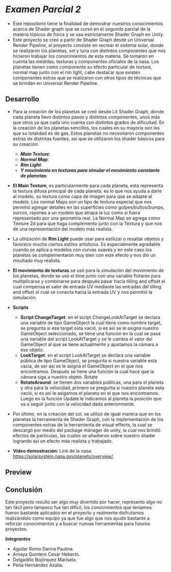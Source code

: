 # *Examen Parcial 2*
+ Este repositorio tiene la finalidad de demostrar nuestros conocimientos acerca de Shader graph que se cursó en el segundo parcial de la materia tópicos de física y se usa estrictamente Shader Graph en Unity.
+ Este proyecto se creó a partir de Shader Graph desde un Universal Render Pipeline, el proyecto consiste en recrear el sistema solar, donde se realizaron los planetas, sol y luna con distintos componentes que nos hicieron trabajar los conocimientos de esta materia. Se tomaron en cuenta las medidas, texturas y componentes oficiales de la nasa.
Los planetas tienen como componente su efecto particular de textura, normal map junto con el rim light, cabe destacar que existen componentes extras que se realizaron con otros tipos de técnicas que se brindan en Universal Render Pipeline. 

## Desarrollo 
+ Para la creación de los planetas se creó desde Lit Shader Graph, donde cada planeta llevo distintos pasos y distintos componentes, unos más que otros ya que cada uno cuenta con distintos grados de dificultad. En la creación de los planetas sencillos, los cuales en su mayoría son los que su totalidad es de gas. Estos planetas no necesitaron componentes extras de distintas fuentes, así que se utilizaron los shader básicos para su creación: 
  + ***Main Texture***: 
  + ***Normal Map***:   
  + ***Rim Light***:   
  + ***Y movimiento en texturas para simular el movimiento constante de planetas***:  

+ **El Main Texture**, es particularmente para cada planeta, esta representa la textura difusa principal de cada planeta, es lo que nos ayuda a darle al modelo, su textura como capa de imagen para que se adapte al modelo.
Los normal Maps son un tipo de textura especial que nos permitió agregar detalles en las superficies como golpes/bultos/bumps, surcos, rayones a un modelo que atrapa la luz como si fuera representado por una geometría real. La Normal Map se agrega como Texture 2d para que haga complemento junto con la Textura y que nos dé una representación del modelo más realista.

+ La utilización de **Rim Light** puede usar para estilizar o resaltar objetos y favorece mucho ciertos estilos artísticos. Es especialmente agradable cuando se aplica a modelos con curvas suaves y en este caso los planetas se complementaron muy bien con este efecto y nos dio un resultado muy realista.

+ **El movimiento de texturas** se usó para la simulación del movimiento de los planetas, donde se usó el time junto con una variable flotante para multiplicarse y combinarse para después pasar hacia tilling and offset el cual compensa el valor de entrada UV mediante las entradas del tilling and offset el cual se conecta hacia la entrada UV y nos permitió la simulación.

+ **Scripts**
  + **Script ChangeTarget**: en el script ChangeLookAtTarget se declara una variable de tipo GameObject la cual tiene como nombre target, se pregunta si ese target esta vació, si es así se le asigna nuestro GameObject seleccionado, se tiene una función en la cual se pasa una variable del script LookAtTarget y se le cambia el valor del GameObject al que se tiene actualmente y ajustamos la cámara a ese objeto.
  + **LookTarget**: en el script LookAtTarget se declara una variable pública de tipo GameObject, se pregunta si nuestra variable esta vacia, de ser así se le asigna el GameObject en el que nos encontramos. Después se tiene una función la cual hace que la cámara siga a nuestro objeto.
Rotate
  + **RotateAround**: se tienen dos variables públicas, una para el planeta y otra para la velocidad, primero se pregunta si nuestro planeta esta vació, si es así le asigamos el planeta en el que nos encontramos. Luego en la función Update le indicamos al planeta la posición que va a seguir junto con la velocidad dada anteriormente.

+ Por último, en la creación del sol, se utilizó de igual manera que en los planetas la herramienta de Shader Graph, con la implementación de los componentes extras de la herramienta de visual effects, la cual se descargó por medio del package mánager de unity, la cual nos brindó efectos de partículas, las cuales se añadieron sobre nuestro shader logrando así un efecto más realista y trabajado.

+ **Video demostración**: 
Link de la nasa: https://solarsystem.nasa.gov/planets/overview/

## Preview

## Conclusión
Este proyecto resulto ser algo muy divertido por hacer, represento algo no tan fácil pero tampoco fue tan difícil, los conocimientos que teníamos fueron bastante aplicados en el proyecto y realmente disfrutamos realizándolo como equipo ya que fue algo que nos ayudo bastante a reforzar conocimientos y a buscar nuevas herramientas para futuros proyectos. 

***Integrantes***
+ Aguilar Romo Danna Paulina.
+ Amaya Quintero Cesar Heberto.
+ Delgadillo Bojórquez Marisela.
+ Peña Hernández Azalia.
